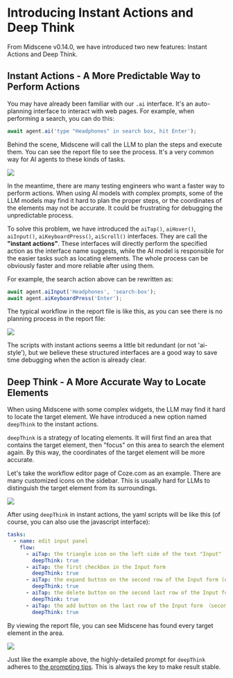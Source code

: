 # Introducing Instant Actions and Deep Think

From Midscene v0.14.0, we have introduced two new features: Instant Actions and Deep Think.

## Instant Actions - A More Predictable Way to Perform Actions

You may have already been familiar with our `.ai` interface. It's an auto-planning interface to interact with web pages. For example, when performing a search, you can do this:

```typescript
await agent.ai('type "Headphones" in search box, hit Enter');
```

Behind the scene, Midscene will call the LLM to plan the steps and execute them. You can see the report file to see the process. It's a very common way for AI agents to these kinds of tasks.

![](/blog/report-planning.png)

In the meantime, there are many testing engineers who want a faster way to perform actions. When using AI models with complex prompts, some of the LLM models may find it hard to plan the proper steps, or the coordinates of the elements may not be accurate. It could be frustrating for debugging the unpredictable process.

To solve this problem, we have introduced the `aiTap()`, `aiHover()`, `aiInput()`, `aiKeyboardPress()`, `aiScroll()` interfaces. They are call the **"instant actions"**. These interfaces will directly perform the specified action as the interface name suggests, while the AI model is responsible for the easier tasks such as locating elements. The whole process can be obviously faster and more reliable after using them.

For example, the search action above can be rewritten as:

```typescript
await agent.aiInput('Headphones', 'search-box');
await agent.aiKeyboardPress('Enter');
```

The typical workflow in the report file is like this, as you can see there is no planning process in the report file:

![](/blog/report-instant-action.png)

The scripts with instant actions seems a little bit redundant (or not 'ai-style'), but we believe these structured interfaces are a good way to save time debugging when the action is already clear.

## Deep Think - A More Accurate Way to Locate Elements

When using Midscene with some complex widgets, the LLM may find it hard to locate the target element. We have introduced a new option named `deepThink` to the instant actions.

`deepThink` is a strategy of locating elements. It will first find an area that contains the target element, then "focus" on this area to search the element again. By this way, the coordinates of the target element will be more accurate. 

Let's take the workflow editor page of Coze.com as an example. There are many customized icons on the sidebar. This is usually hard for LLMs to distinguish the target element from its surroundings.

![](/blog/coze-sidebar.png)

After using `deepThink` in instant actions, the yaml scripts will be like this (of course, you can also use the javascript interface):

```yaml
tasks:
  - name: edit input panel
    flow:
      - aiTap: the triangle icon on the left side of the text "Input"
        deepThink: true
      - aiTap: the first checkbox in the Input form
        deepThink: true
      - aiTap: the expand button on the second row of the Input form (on the right of the checkbox)
        deepThink: true
      - aiTap: the delete button on the second last row of the Input form
        deepThink: true
      - aiTap: the add button on the last row of the Input form （second button from the right）
        deepThink: true
```

By viewing the report file, you can see Midscene has found every target element in the area.

![](/blog/report-coze-deep-think.png)

Just like the example above, the highly-detailed prompt for `deepThink` adheres to [the prompting tips](./prompting-tips). This is always the key to make result stable.
